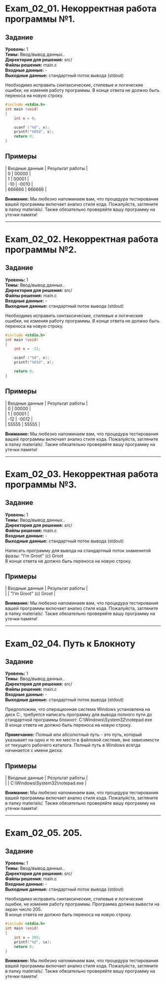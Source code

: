 # Exam_02_01. Некорректная работа программы №1.

## Задание

**Уровень:** 1  
**Темы:** Ввод/вывод данных..  
**Директория для решения:** src/  
**Файлы решения:** main.c  
**Входные данные:** -  
**Выходные данные:** стандартный поток вывода (stdout)  

Необходимо исправить синтаксические, стилевые и логические ошибки, не изменяя работу программы. В конце ответа не должно быть переноса на новую строку.

```c
#include <stdio.h>
int main (void)
{
	int x = 0;

	scanf ("%d", x);
	printf("%05d", x);
	return 0;
}
```

## Примеры

| Входные данные | Результат работы |  
| 0 | 00000 |  
| 1 | 00001 |  
| -10 | -0010 |  
| 666666 | 666666 |  

**Внимание:** Мы любезно напоминаем вам, что процедура тестирования вашей программы включает анализ стиля кода. Пожалуйста, загляните в папку materials/. Также обязательно проверяйте вашу программу на утечки памяти!

________________________________

# Exam_02_02. Некорректная работа программы №2.

## Задание

**Уровень:** 1  
**Темы:** Ввод/вывод данных..  
**Директория для решения:** src/  
**Файлы решения:** main.c  
**Входные данные:** -  
**Выходные данные:** стандартный поток вывода (stdout)  

Необходимо исправить синтаксические, стилевые и логические ошибки, не изменяя работу программы. В конце ответа не должно быть переноса на новую строку.

```c
#include <stdio.h>
int main (void)
{
	int x = -21;

	scanf ("%d", x);
	printf("%03d", x);

	return 0;
}
```

## Примеры

| Входные данные | Результат работы |  
| 0 | 00000 |  
| 1 | 00001 |  
| -12 | -0012 |  
| 55555 | 55555 |  

**Внимание:** Мы любезно напоминаем вам, что процедура тестирования вашей программы включает анализ стиля кода. Пожалуйста, загляните в папку materials/. Также обязательно проверяйте вашу программу на утечки памяти!

________________________________

# Exam_02_03. Некорректная работа программы №3.

## Задание

**Уровень:** 1  
**Темы:** Ввод/вывод данных..  
**Директория для решения:** src/  
**Файлы решения:** main.c  
**Входные данные:** -  
**Выходные данные:** стандартный поток вывода (stdout)  

Написать программу для вывода на стандартный поток знаменитой фразы: "I'm Groot" (c) Groot  
В конце ответа не должно быть переноса на новую строку.

## Примеры

| Входные данные | Результат работы |  
| | "I'm Groot" (c) Groot |  

**Внимание:** Мы любезно напоминаем вам, что процедура тестирования вашей программы включает анализ стиля кода. Пожалуйста, загляните в папку materials/. Также обязательно проверяйте вашу программу на утечки памяти!

________________________________

# Exam_02_04. Путь к Блокноту

## Задание

**Уровень:** 1  
**Темы:** Ввод/вывод данных..  
**Директория для решения:** src/  
**Файлы решения:** main.c  
**Входные данные:** -  
**Выходные данные:** стандартный поток вывода (stdout)  

Предположим, что операционная система Windows установлена на диск С:, требуется написать программу для вывода полного пути до стандартной программы блокнот: C:\Windows\System32\notepad.exe  
В конце ответа не должно быть переноса на новую строку.

**Примечание:** Полный или абсолютный путь - это путь, который указывает на одно и то же место в файловой системе, вне зависимости от текущего рабочего каталога. Полный путь в Windows всегда начинается с имени диска.

## Примеры
| Входные данные | Результат работы |  
| | C:\Windows\System32\notepad.exe |  

**Внимание:** Мы любезно напоминаем вам, что процедура тестирования вашей программы включает анализ стиля кода. Пожалуйста, загляните в папку materials/. Также обязательно проверяйте вашу программу на утечки памяти!

________________________________

# Exam_02_05. 205.

## Задание

**Уровень:** 1  
**Темы:** Ввод/вывод данных..  
**Директория для решения:** src/  
**Файлы решения:** main.c  
**Входные данные:** -  
**Выходные данные:** стандартный поток вывода (stdout)  

Необходимо исправить синтаксические, стилевые и логические ошибки, не изменяя работу программы. Программа должна  вывести на экран число 205.  
В конце ответа не должно быть переноса на новую строку.

```c
#include <stdio.h>
int main (void)
{
	int x = 205;
	printf("%d", &x);
	return 0;
}
```

**Внимание:** Мы любезно напоминаем вам, что процедура тестирования вашей программы включает анализ стиля кода. Пожалуйста, загляните в папку materials/. Также обязательно проверяйте вашу программу на утечки памяти!
